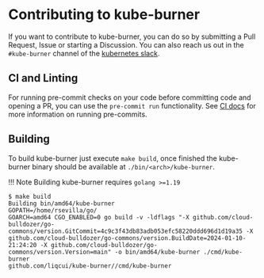 # Contributing to kube-burner

If you want to contribute to kube-burner, you can do so by submitting a Pull Request, Issue or starting a Discussion.
You can also reach us out in the `#kube-burner` channel of the [kubernetes slack](https://kubernetes.slack.com/messages/kube-burner).

## CI and Linting

For running pre-commit checks on your code before committing code and opening a PR, you can use the `pre-commit run` functionality.  See [CI docs](https://kube-burner.github.io/kube-burner/latest/contributing/pullrequest/#running-local-pre-commit) for more information on running pre-commits.

## Building

To build kube-burner just execute `make build`, once finished the kube-burner binary should be available at `./bin/<arch>/kube-burner`.

!!! Note
    Building kube-burner requires `golang >=1.19`

```console
$ make build
Building bin/amd64/kube-burner
GOPATH=/home/rsevilla/go/
GOARCH=amd64 CGO_ENABLED=0 go build -v -ldflags "-X github.com/cloud-bulldozer/go-commons/version.GitCommit=4c9c3f43db83adb053efc58220ddd696d1d19a35 -X github.com/cloud-bulldozer/go-commons/version.BuildDate=2024-01-10-21:24:20 -X github.com/cloud-bulldozer/go-commons/version.Version=main" -o bin/amd64/kube-burner ./cmd/kube-burner
github.com/liqcui/kube-burner//cmd/kube-burner
```
